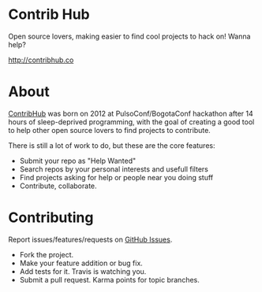 # Contrib Hub

Open source lovers, making easier to find cool projects to hack on! Wanna help?

http://contribhub.co

# About
[ContribHub](http://contribhub.co) was born on 2012 at PulsoConf/BogotaConf hackathon after 14 hours of sleep-deprived programming, with the goal of creating a good tool to help other open source lovers to find projects to contribute.

There is still a lot of work to do, but these are the core features:
* Submit your repo as "Help Wanted"
* Search repos by your personal interests and usefull filters
* Find projects asking for help or people near you doing stuff
* Contribute, collaborate.

# Contributing
Report issues/features/requests on [GitHub Issues](http://github.com/orendon/contrib-hub/issues).

* Fork the project.
* Make your feature addition or bug fix.
* Add tests for it. Travis is watching you.
* Submit a pull request. Karma points for topic branches.
